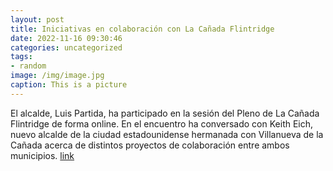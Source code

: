 ```yaml
---
layout: post
title: Iniciativas en colaboración con La Cañada Flintridge
date: 2022-11-16 09:30:46
categories: uncategorized
tags:
- random
image: /img/image.jpg
caption: This is a picture
---
```

El alcalde, Luis Partida, ha participado en la sesión del Pleno de La Cañada Flintridge de forma online. En el encuentro ha conversado con Keith Eich, nuevo alcalde de la ciudad estadounidense hermanada con Villanueva de la Cañada acerca de distintos proyectos de colaboración entre ambos municipios.  [link](https://www.ayto-villacanada.es/noticias/iniciativas-en-colaboracion-con-la-canada-flintridge/)
